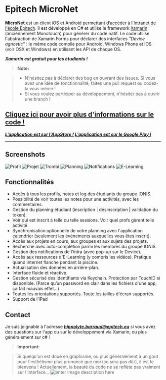 Epitech MicroNet
===================


**MicroNet** est un client iOS et Android permettant d’accéder à [l'Intranet de l'école Epitech](https://intra.epitech.eu/). Il est développé en C# et utilise le framework [Xamarin](http://xamarin.com/platform) (anciennement Monotouch) pour générer du code natif.
Le code utilise l'abstraction de Xamarin.Forms pour déclarer des interfaces *"Device agnostic"* : le même code compile pour Android, Windows Phone et iOS (voir OSX et Windows) en utilisant les API de chaque OS.

 ***Xamarin est gratuit pour les étudiants !***

> **Note:**

> - N'hésitez pas à déclarer des bug en ouvrant des issues. Si vous avez une idée de fonctionnalité, faites une pull request ou codez-la vous même !
> - Si vous voulez participer au développement, n'hésiter pas à ouvrir une branch !

[Cliquez ici pour avoir plus d'informations sur le code !](http://hippobaro.github.io/Epitech.MicroNet/)
------------------------------------------------------------------------

***[L'application est sur l'AppStore !](https://itunes.apple.com/us/app/epitech-micronet/id985868775)***
***[L'application est sur le Google Play !](https://play.google.com/store/apps/details?id=com.Epitech.MicroNet)***

----------

Screenshots
-------------
![Profil](http://i.imgur.com/LkZlyng.png) ![Projet](http://i.imgur.com/ncBgKTW.png "Projet") ![Trombi](http://i.imgur.com/0YkixGX.png) ![Planning](http://i.imgur.com/JPO9ZUj.png "Planning")  ![Notifications](http://i.imgur.com/QjDqxwm.png "Notifications") ![E-Learning](http://i.imgur.com/zGwkWsK.png "E-Learning")

Fonctionnalités
-------------

 - Accès à tous les profils, notes et log des étudiants du groupe IONIS.
 - Possibilité de voir toutes les notes pour une activités, avec les commentaires.
 - Gestion du planning étudiant (inscription | désinscription | validation du token).
 - Voir qui est inscrit à telle ou telle sessions. Voir quel profs gèrent telle activité.
 - Synchronisation optionnelle de votre planning avec l'application calendrier (seulement les événements auxquelles vous êtes inscrit).
 - Accès aux projets en cours, aux groupes et aux sujets des projets.
 - Recherche avec auto-complétion parmi les membres du groupe IONIS.
 - Gestion des notifications de l'intra (avec pop-up sur le Device).
 - Accès aux ressources d'E-Learning (y compris les vidéos). Pratique quand internet flanche pendant la piscine.
 - Actualisation des données en arrière-plan.
 - Interface fluide et réactive.
 - Gestion sécurisé des identifiants via Keychain. Protection par TouchID si disponible. (Parce qu’un password en clair dans les fichiers d'une app, ça fait mauvais effet...)
 - Toutes les orientations supportés. Toute les tailles d'écran supportés.
 - Support de l'iPad

Contact
-------------
Je suis joignable à l'adresse ***[hippolyte.barraud@epitech.eu](mailto:hippolyte.barraud@epitech.eu?subject=%5BMicroNet%5D)*** si vous avez des questions sur l'app ou sur le développement via Xamarin, ou plus généralement sur c# ! 

> **Important:**

> Si quelqu'un est doué en graphisme, ou plus généralement à un gout pour l'esthétisme plus prononcé que moi (ce sera pas dûr), il est le bienvenu ! Actuellement, la beauté du code ne se reflète pas vraiment sur l'interface... ![enter image description here](http://www.freesmileys.org/smileys/smiley-sad014.gif)



